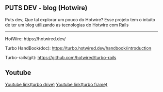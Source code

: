 ## PUTS DEV - blog (Hotwire)
Puts dev, Que tal explorar um pouco do Hotwire?
Esse projeto tem o intuito de ter um blog utilizando as tecnologias do Hotwire com Rails

<hr>
HotWire:
https://hotwired.dev/


Turbo HandBook(doc):
https://turbo.hotwired.dev/handbook/introduction


Turbo-rails(git):
https://github.com/hotwired/turbo-rails

## Youtube

[Youtube link(turbo drive)](https://www.youtube.com/watch?v=pALX82s6Btk)
[Youtube link(turbo frame)](https://www.youtube.com/watch?v=9HXKiUf39X8)